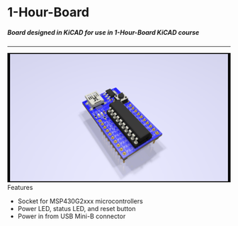 # 1-Hour-Board

##### Board designed in KiCAD for use in 1-Hour-Board KiCAD course
------

![](render.png)  
Features
* Socket for MSP430G2xxx microcontrollers
* Power LED, status LED, and reset button
* Power in from USB Mini-B connector

